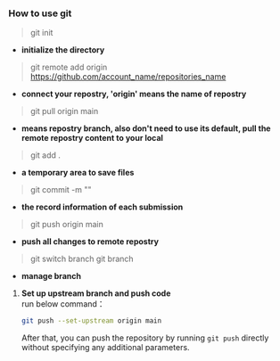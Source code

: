 ### **How to use git**


>git init

- **initialize the directory**

>git remote add origin https://github.com/account_name/repositories_name

- **connect your repostry, 'origin' means the name of repostry**

>git pull origin main

- **means repostry branch, also don't need to use its default, pull the remote repostry content to your local**

>git add .

- **a temporary area to save files**

>git commit -m ""   

- **the record information of each submission**

>git push origin main

- **push all changes to remote repostry**


>git switch branch
>git branch <name>

- **manage branch**  
  



1. **Set up upstream branch and push code**  
   run below command：
   ```bash
   git push --set-upstream origin main
   ```
 

   After that, you can push the repository by running `git push` directly without specifying any additional parameters.
```